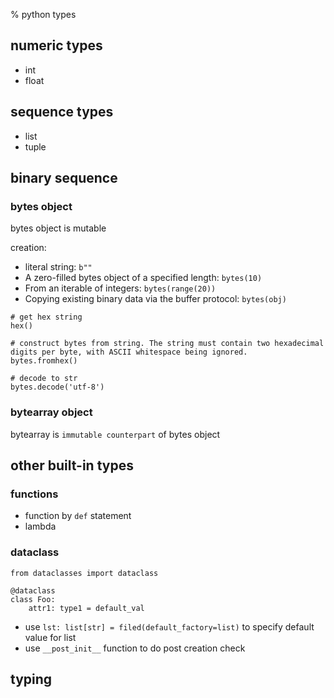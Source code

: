 % python types

## numeric types

* int
* float

## sequence types

* list
* tuple

## binary sequence

### bytes object

bytes object is mutable

creation: 

* literal string: `b""`
* A zero-filled bytes object of a specified length: `bytes(10)`
* From an iterable of integers: `bytes(range(20))`
* Copying existing binary data via the buffer protocol: `bytes(obj)`

```
# get hex string
hex()

# construct bytes from string. The string must contain two hexadecimal digits per byte, with ASCII whitespace being ignored.
bytes.fromhex()

# decode to str
bytes.decode('utf-8')
```

### bytearray object

bytearray is `immutable counterpart` of bytes object

## other built-in types

### functions

* function by `def` statement
* lambda

### dataclass

```
from dataclasses import dataclass

@dataclass
class Foo:
    attr1: type1 = default_val
```

* use `lst: list[str] = filed(default_factory=list)` to specify default value for list
* use `__post_init__` function to do post creation check

## typing
